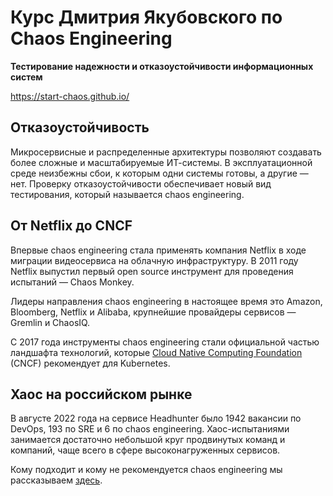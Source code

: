 # Курс Дмитрия Якубовского по Chaos Engineering 

**Тестирование надежности и отказоустойчивости информационных систем**

<https://start-chaos.github.io/>

## Отказоустойчивость

Микросервисные и распределенные архитектуры позволяют создавать более сложные и масштабируемые ИТ-системы.
В эксплуатационной среде неизбежны сбои, к которым одни системы готовы, а другие — нет.
Проверку отказоустойчивости обеспечивает новый вид тестирования, который называется chaos engineering.

## От Netflix до CNCF

Впервые chaos engineering стала применять компания Netflix в ходе миграции видеосервиса на облачную инфраструктуру. В 2011 году Netflix выпустил первый open source инструмент для проведения испытаний — Chaos Monkey.

Лидеры направления chaos engineering в настоящее время это Amazon, Bloomberg, Netflix и Alibaba,
крупнейшие провайдеры сервисов — Gremlin и ChaosIQ.

С 2017 года инструменты chaos engineering стали официальной частью ландшафта технологий,
которые [Cloud Native Computing Foundation](https://www.cncf.io/) (CNCF) рекомендует для Kubernetes.

## Хаос на российском рынке

В августе 2022 года на сервисе Headhunter было 1942 вакансии по DevOps, 193 по SRE и 6 по chaos engineering. Хаос-испытаниями занимается достаточно небольшой круг продвинутых команд и компаний,
чаще всего в сфере высоконагруженных сервисов.

Кому подходит и кому не рекомендуется chaos engineering мы рассказываем [здесь](scope.md).
